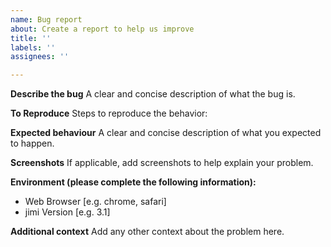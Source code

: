 ```yaml
---
name: Bug report
about: Create a report to help us improve
title: ''
labels: ''
assignees: ''

---
```


**Describe the bug**
A clear and concise description of what the bug is.

**To Reproduce**
Steps to reproduce the behavior:

**Expected behaviour**
A clear and concise description of what you expected to happen.

**Screenshots**
If applicable, add screenshots to help explain your problem.

**Environment (please complete the following information):**
 - Web Browser [e.g. chrome, safari]
 - jimi Version [e.g. 3.1]

**Additional context**
Add any other context about the problem here.
